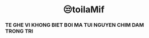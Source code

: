 <H1><Center>😒toilaMif</H1>
<H3>TE GHE VI KHONG BIET BOI MA TUI NGUYEN CHIM DAM TRONG TRI</H3>
<!---
toilaMif/toilaMif is a ✨ special ✨ repository because its `README.md` (this file) appears on your GitHub profile.
You can click the Preview link to take a look at your changes.
--->
